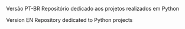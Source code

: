 Versão PT-BR
Repositório dedicado aos projetos realizados em Python

Version EN
Repository dedicated to Python projects
